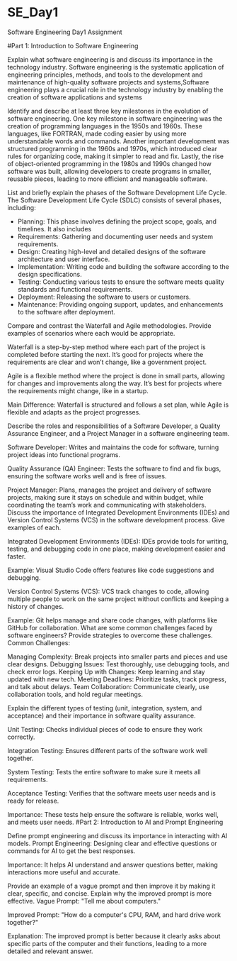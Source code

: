 
# SE_Day1
Software Engineering Day1 Assignment

#Part 1: Introduction to Software Engineering

Explain what software engineering is and discuss its importance in the technology industry.
Software engineering is the systematic application of engineering principles, methods, and tools to the development and maintenance of high-quality software projects and systems,Software engineering plays a crucial role in the technology industry by enabling the creation of software applications and systems 

Identify and describe at least three key milestones in the evolution of software engineering.
One key milestone in software engineering was the creation of programming languages in the 1950s and 1960s. These languages, like FORTRAN, made coding easier by using more understandable words and commands. Another important development was structured programming in the 1960s and 1970s, which introduced clear rules for organizing code, making it simpler to read and fix. Lastly, the rise of object-oriented programming in the 1980s and 1990s changed how software was built, allowing developers to create programs in smaller, reusable pieces, leading to more efficient and manageable software.

List and briefly explain the phases of the Software Development Life Cycle.
The Software Development Life Cycle (SDLC) consists of several phases, including:
  - Planning: This phase involves defining the project scope, goals, and timelines. It also includes
  - Requirements: Gathering and documenting user needs and system requirements.
  - Design: Creating high-level and detailed designs of the software architecture and user interface.
  - Implementation: Writing code and building the software according to the design specifications.
  - Testing: Conducting various tests to ensure the software meets quality standards and functional requirements.
  - Deployment: Releasing the software to users or customers.
  - Maintenance: Providing ongoing support, updates, and enhancements to the software after deployment.

Compare and contrast the Waterfall and Agile methodologies. Provide examples of scenarios where each would be appropriate.

Waterfall is a step-by-step method where each part of the project is completed before starting the next. It’s good for projects where the requirements are clear and won’t change, like a government project.

Agile is a flexible method where the project is done in small parts, allowing for changes and improvements along the way. It’s best for projects where the requirements might change, like in a startup.

Main Difference: Waterfall is structured and follows a set plan, while Agile is flexible and adapts as the project progresses.

Describe the roles and responsibilities of a Software Developer, a Quality Assurance Engineer, and a Project Manager in a software engineering team.

Software Developer: Writes and maintains the code for software, turning project ideas into functional programs.

Quality Assurance (QA) Engineer: Tests the software to find and fix bugs, ensuring the software works well and is free of issues.

Project Manager: Plans, manages the project and delivery of software projects, making sure it stays on schedule and within budget, while coordinating the team’s work and communicating with stakeholders.
Discuss the importance of Integrated Development Environments (IDEs) and Version Control Systems (VCS) in the software development process. Give examples of each.

Integrated Development Environments (IDEs): IDEs provide tools for writing, testing, and debugging code in one place, making development easier and faster.

Example: Visual Studio Code offers features like code suggestions and debugging.

Version Control Systems (VCS): VCS track changes to code, allowing multiple people to work on the same project without conflicts and keeping a history of changes.

Example: Git helps manage and share code changes, with platforms like GitHub for collaboration.
What are some common challenges faced by software engineers? Provide strategies to overcome these challenges.
Common Challenges:

Managing Complexity: Break projects into smaller parts and pieces and use clear designs.
Debugging Issues: Test thoroughly, use debugging tools, and check error logs.
Keeping Up with Changes: Keep learning and stay updated with new tech.
Meeting Deadlines: Prioritize tasks, track progress, and talk about delays.
Team Collaboration: Communicate clearly, use collaboration tools, and hold regular meetings.

Explain the different types of testing (unit, integration, system, and acceptance) and their importance in software quality assurance.

Unit Testing: Checks individual pieces of code to ensure they work correctly.

Integration Testing: Ensures different parts of the software work well together.

System Testing: Tests the entire software to make sure it meets all requirements.

Acceptance Testing: Verifies that the software meets user needs and is ready for release.

Importance: These tests help ensure the software is reliable, works well, and meets user needs.
#Part 2: Introduction to AI and Prompt Engineering

Define prompt engineering and discuss its importance in interacting with AI models.
Prompt Engineering: Designing clear and effective questions or commands for AI to get the best responses.

Importance: It helps AI understand and answer questions better, making interactions more useful and accurate.

Provide an example of a vague prompt and then improve it by making it clear, specific, and concise. Explain why the improved prompt is more effective.
Vague Prompt: "Tell me about computers."

Improved Prompt: "How do a computer's CPU, RAM, and hard drive work together?"

Explanation: The improved prompt is better because it clearly asks about specific parts of the computer and their functions, leading to a more detailed and relevant answer.
